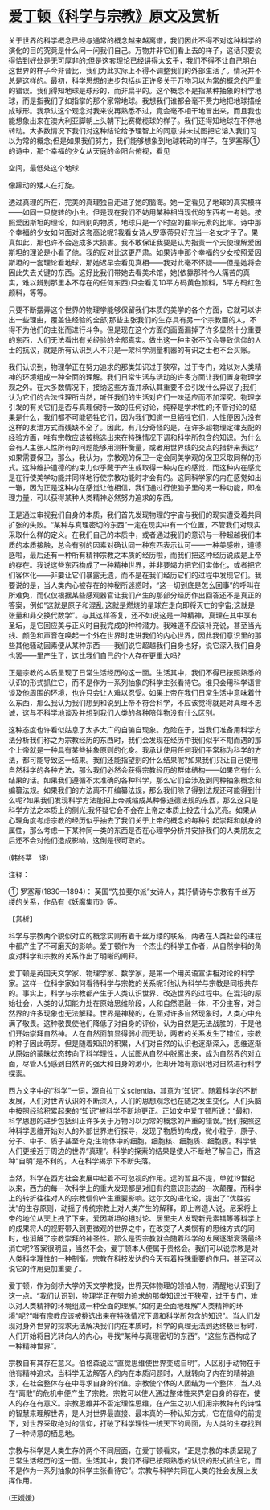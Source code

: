 # [爱丁顿《科学与宗教》原文及赏析](https://www.vrrw.net/wx/12521.html)

关于世界的科学概念已经与通常的概念越来越离谱，我们因此不得不对这种科学的演化的目的究竟是什么问一问我们自己。万物并非它们看上去的样子，这话只要说得恰到好处是无可厚非的;但是这套理论已经讲得太玄乎，我们不得不让自己明白这世界的样子今非昔比，我们为此实际上不得不调整我们的外部生活了。情况并不总是这样的。最初，科学思想的进步包括纠正许多关于万物习以为常的概念的严重的错误。我们得知地球是球形的，而非扁平的。这个概念不是指某种抽象的科学地球，而是指我们了如指掌的那个家常地球。我想我们谁都会毫不费力地把地球描绘成球形。我承认这个观念对我来说再熟悉不过，竟会毫不相干地冒出来，而且我也能想象出来在澳大利亚脚朝上头朝下比赛橄榄球的样子。我们还得知地球在不停地转动。大多数情况下我们对这种结论给予理智上的同意;并未试图把它溶入我们习以为常的概念;但是如果我们努力，我们能够想象到地球转动的样子。在罗塞蒂①的诗中，那个幸福的少女从天庭的金阳台俯视，看见

空间，最低处这个地球

像躁动的矮人在打旋。

透过真理的所在，完美的真理独自走进了她的脑海。她一定看见了地球的真实模样——如同一只旋转的小虫。但是现在我们不妨用某种相当现代的东西考一考她。按照爱因斯坦的理论，如同别的物质，地球只是一个时空的曲率元素的比率。诗中那个幸福的少女如何面对这套高论呢?我看女诗人罗塞蒂只好充当一名女才子了。果真如此，那也许不会造成多大损害。我不敢保证我要是认为指责一个天使理解爱因斯坦的理论是小看了他。我的反对比这更严肃。如果诗中那个幸福的少女按照爱因斯坦的一套理论看地球，那她迟早会看见真相——我对此毫不怀疑——但是她将会因此失去关键的东西。这好比我们带她去看美术馆，她(依靠那种令人痛苦的真实，难以辨别那里本不存在的任何东西)只会看见10平方码黄色颜料，5平方码红色颜料，等等。

只要不断摆弄这个世界的物理学能够保留我们本质的美学的各个方面，它就可以讲出一些理由，覆盖住经验的全部;那些主张我们的生存具有另一个宗教面的人，不得不为他们的主张而进行斗争。但是现在这个方面的画面漏掉了许多显然十分重要的东西，人们无法看出有关经验的全部真实。做出这一种主张不仅会导致信仰的人士的抗议，就是所有认识到人不只是一架科学测量机器的有识之士也不会买账。



我们认识到，物理学正在努力追求的那类知识过于狭窄，过于专门，难以对人类精神的环境组成一种全面的理解。我们日常生活与活动的许多方面让我们置身物理学观之外。在大多数情况下，接纳这些方面并承认其重要不会引发什么异议了;我们认为它们的合法性理所当然，听任我们的生活对它们一味适应而不加深究。物理学引发的有关它们是否与真理保持一致的任何讨论，纯粹是学术性的;不管讨论的结果是什么，我们都不可能牺牲它们，因为我们知道一旦牺牲它们，人性便因为没有这样的发泄方式而残缺不全了。因此，有几分奇怪的是，在许多超物理定律支配的经验方面，唯有宗教应该被挑选出来在特殊情况下调和科学所包含的知识。为什么会有人主张人性所有的问题能够用测杆衡量，或者用世界线的交点的措辞来表达?如果需要保卫，那么，我认为，宗教观的保卫一定会同美学观的保卫采取同样的形式。这种维护道德的约束力似乎藏于产生或取得一种内在的感觉，而这种内在感觉是在行使美学功能并同样地行使宗教功能时才会有的。这同科学家的内在感觉如出一辙，因为正是这种内在感觉让他相信，我们通过行使脑子里的另一种功能，即推理力量，可以获得某种人类精神必然努力追求的东西。

正是通过审视我们自身的本质，我们首先发现物理的宇宙与我们的现实遭受着共同扩张的失败。“某种与真理密切的东西”一定在现实中有一个位置，不管我们对现实采取什么样的定义。在我们自己的本质中，或者通过我们的意识与一种超越我们本质的本质接触，总会有别的因素对确认同一种东西表示认可——一种美感啦，道德感啦，最后还有一种所有精神宗教之本质的经历啦，而我们把这种经历说成是上帝的存在。我说这些东西构成了一种精神世界，并非要竭力把它们实体化，或者把它们客体化——非要让它们暴露无遗，而不是在我们经历它们的过程中发现它们。我要说的是，当人类内心被存在的神秘所迷惑时，“这一切到底是怎么回事”的呼叫在所难免，而仅仅根据某些感观器官让我们产生的那部分经历作出回答还不是真正的答案，例如“这就是原子和混乱;这就是燃烧的星球在走向即将灭亡的宇宙;这就是张量和非交换代数学”。与其这样答复，还不如说这是一种精神，真理在其中享有圣坛，是它回应美与正义时自我完成的种种潜力。我难道不应该补充说，甚至当光线、颜色和声音在唤起一个外在世界时走进我们的内心世界，因此我们意识里的那些其他骚动因素便从某种东西——我们说它超越我们自身也好，说它深入我们自身也罢——里产生了，这比我们自己的个人存在更重大吗?

正是宗教的本质呈现了日常生活经历的这一面。生活其中，我们不得已按照熟悉的认识的形式抓住它，而不是作为一系列抽象的科学主张看待它。谁只会用科学语言谈及他周围的环境，也许只会让人难以忍受。如果上帝在我们日常生活中意味着什么东西，那么我认为我们想到和说到上帝不符合科学，不应该觉得就是对真理不忠诚，这与不科学地谈及并想到我们人类的各种陪伴物没有什么区别。

这种态度也许看似姑息了太多太广的自骗自现象。危险在于，当我们准备用科学方法分析我们称之为宗教经历的东西时，我们会发现在经历中我们似乎不期而遇的那个上帝就是一种具有某些抽象原则的化身。我承认使用任何我们平常称为科学的方法，都可能导致这一结果。我们还能指望别的什么结果呢?如果我们只让自己使用自然科学的各种方法，那么我们必然会获得宗教经历的群体结构——如果它有什么结果的话。如果我们遵循不太准确的各种科学，那么它们会涉及到同种抽象概念和编纂法规。如果我们的方法离不开编纂法规，那么我们除了得到法规还可能得到什么呢?如果我们发现科学方法能把上帝减缩成某种像道德法规的东西，那么这只是科学方法之本质上的侧光;我怀疑它会不会在上帝之本质上投去什么光亮。如果从心理角度考虑宗教的经历似乎抽去了我们关于上帝的概念的每种引起崇拜和献身的属性，那么考虑一下某种同一类的东西是否在心理学分析并安排我们的人类朋友之后还不会对他们造成影响，这倒是很可取的。

(韩终莘　译)

注释：

① 罗塞蒂(1830—1894)： 英国“先拉斐尔派”女诗人，其抒情诗与宗教有千丝万缕的关系，作品有《妖魔集市》等。

【赏析】

科学与宗教两个貌似对立的概念实则有着千丝万缕的联系，两者在人类社会的进程中都产生了不可磨灭的影响。爱丁顿作为一个杰出的科学工作者，从自然学科的角度对科学和宗教的关系作出了明晰的阐释。

爱丁顿是英国天文学家、物理学家、数学家，是第一个用英语宣讲相对论的科学家。这样一位科学家如何看待科学与宗教的关系呢?他认为科学与宗教是同根共存的。事实上，科学与宗教都产生于人类认识世界、改造世界的过程中。在混沌的原始社会，人类的认知能力处在原始思维阶段，人和自然混融一体，不分主客，对自然界的许多现象也无法解释。世界是神秘的，在面对许多自然现象时，人类心中充满了敬畏。这种敬畏使他们降低了对自身的评价，认为自然是无法战胜的，于是他们开始崇拜自然神。人在自然面前显得弱小而无助，两者的关系发生了错位，宗教的种子因此萌芽。但是随着知识的积累，人们对自然的认识也逐渐深入，思维逐渐从原始的蒙昧状态转向了科学理性，人试图从自然中脱离出来，成为自然界的对立面，尽管人仍感到自然界的强大和自身的渺小，但却开始有意识地对自然进行科学探索。

西方文字中的“科学”一词，源自拉丁文scientia，其意为“知识”。随着科学的不断发展，人们对世界认识的不断深入，人们的思想观念也在随之发生变化，人们头脑中按照经验积累起来的“知识”被科学不断地更正。正如文中爱丁顿所说：“最初，科学思想的进步包括纠正许多关于万物习以为常的概念的严重的错误。”我们按照这种科学思维开始对人的外部世界进行探寻，发现了物质的构成，微小粒子，原子、分子、中子、质子甚至夸克;生物体中的细胞，细胞核、细胞质、细胞膜。科学使人们更接近于周边的世界“真理”。科学的探索的结果是使人不断地了解自己，而这种“自明”是不利的，人在科学揭示下不断失落。

当然，科学在西方社会发展中起着不可忽视的作用。远的暂且不提，单就19世纪以来，西方的每一次科学上的重大发现都是对旧有的意识形态的一次颠覆。而科学上的转折往往对人的宗教信仰产生重要影响。达尔文的进化论，提出了“优胜劣汰”的生存原则，动摇了传统宗教上对人类产生的解释，即上帝造人说。尼采将上帝的地位从天上拽了下来。爱因斯坦的相对论、居里夫人发现新元素镭等等科学上的成果将人的视野带入到更微观的世界之中，在改变了人类惯有的思维方式的同时，也消解了宗教崇拜的神圣性。那么是否宗教就会随着科学的发展逐渐衰落最终消亡呢?答案很明显，当然不会。爱丁顿本人便属于贵格会。我们可以说宗教是对人类科学理性的一种制衡。宗教在科技发达的今天有着特殊重要的作用，甚至可以说它的作用更加重要了。

爱丁顿，作为剑桥大学的天文学教授，世界天体物理的领袖人物，清醒地认识到了这一点。“我们认识到，物理学正在努力追求的那类知识过于狭窄，过于专门，难以对人类精神的环境组成一种全面的理解。”如何更全面地理解“人类精神的环境”呢?“唯有宗教应该被挑选出来在特殊情况下调和科学所包含的知识”。当人们发现对身外世界的探求无法解决我们内在本质时，科学的真理无法到达终极目标时，人们开始将目光转向人的内心，寻找“某种与真理密切的东西”。“这些东西构成了一种精神世界”。

宗教自有其存在意义。伯格森说过“直觉思维使世界变成自明”。人区别于动物在于他有精神追求，当科学无法解答人的内在本质问题时，人就转向了内在的精神追求，在社会整体存在中寻求自身的价值。宗教使个体的人团结为一个整体，当人处在“离散”的危机中便产生了宗教。宗教可以使人通过整体性来界定自身的存在，使人的存在有意义。宗教思维并不否定理性思维，在产生之初人们用宗教特有的诗性的智慧来理解世界，是人对世界最直接、最本真的一种认知方式，它在信仰的前提下，对世界采取绝对的信仰，打破了科学理性一统天下的局面，为人类的生存找到了一种诗意的栖息地。

宗教与科学是人类生存的两个不同层面，在爱丁顿看来，“正是宗教的本质呈现了日常生活经历的这一面。生活其中，我们不得已按照熟悉的认识的形式抓住它，而不是作为一系列抽象的科学主张看待它”。宗教与科学共同在人类的社会发展上发挥作用。

(王媛媛)

